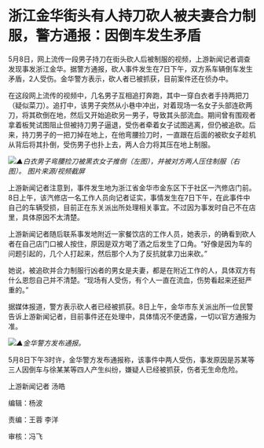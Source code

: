 # 浙江金华街头有人持刀砍人被夫妻合力制服，警方通报：因倒车发生矛盾

5月8日，网上流传一段男子持刀在街头砍人后被制服的视频，上游新闻记者调查发现事发浙江金华。据警方通报，砍人事件发生在7日下午，双方系车辆倒车发生矛盾，2人受伤。金华警方表示，砍人者已被抓获，目前案件还在侦办中。

在这段网上流传的视频中，几名男子互相追打奔跑，其中一穿白衣者手持两把刀（疑似菜刀）。追打中，该男子突然从小巷中冲出，对着现场一名女子头部连砍两刀，将其砍倒在地，然后又开始追砍另一男子，导致其头部流血。期间曾有围观者拿着板凳试图阻止但被持刀男子逼退，受伤者牵着女子试图逃离，但仍被追砍。后来，持刀男子的一把刀掉在地上，在他弯腰捡刀时，一直跟在后面的被砍女子趁机从背后将其扑倒，受伤男子也扑上去，两人合力将其压在地上制服。

![](https://inews.gtimg.com/om_bt/Oj3znZd7fICpXFa0h6OhuyPJZxNsWpHSGBsRD0LMhU5u0AA/1000)_▲白衣男子弯腰捡刀被黑衣女子推倒（左图），并被对方两人压住制服（右图）。
图片来源/视频截屏_

上游新闻记者注意到，事件发生地为浙江省金华市金东区下于社区一汽修店门前。8日上午，该汽修店一名工作人员向记者证实，事情发生在7日下午，在此事件中自己的车辆受损，目前正在东关派出所处理相关事宜。不过因为事发时自己不在店里，具体原因不太清楚。

上游新闻记者随后联系事发地附近一家餐饮店的工作人员，她表示，的确看到砍人者在自己店门口被人按住，原因是双方喝了酒之后发生了口角。“好像是因为车的问题引起的，几个人打起来，然后那个人为了反抗就拿刀出来砍。”

她说，被追砍并合力制服行凶者的男女是夫妻，都是在附近工作的人，具体双方有什么恩怨自己并不清楚。“现场有人受伤，有个人一直在流血，伤势看起来还挺严重的。”

据媒体报道，警方表示砍人者已经被抓获。8日上午，金华市东关派出所一位民警告诉上游新闻记者，目前事件还在处理中，具体情况不便透露，一切以官方通报为准。

![](https://inews.gtimg.com/om_bt/OCvn1E4U4MKRSG62i_6dv4fxEBrhtQI2pthwHBffoyxigAA/1000)_▲金华警方发布通报。_

5月8日下午3时许，金华警方发布通报称，该事件中两人受伤，事发原因是苏某等三人因倒车与徐某某等四人产生纠纷，嫌疑人已经被抓获，伤者无生命危险。

上游新闻记者 汤皓

编辑：杨波

责编：王蓉 李洋

审核：冯飞

